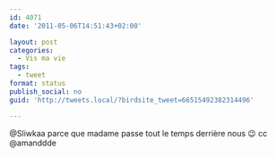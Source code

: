 ```yaml
---
id: 4071
date: '2011-05-06T14:51:43+02:00'

layout: post
categories:
  - Vis ma vie
tags:
  - tweet
format: status
publish_social: no
guid: 'http://tweets.local/?birdsite_tweet=66515492382314496'

---
```


@Sliwkaa parce que madame passe tout le temps derrière nous 😉 cc @amanddde